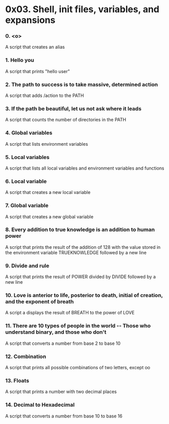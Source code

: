 # 0x03. Shell, init files, variables, and expansions
### 0. \<o\>
A script that creates an alias
### 1. Hello you
A script that prints "hello user"
### 2. The path to success is to take massive, determined action
A script that adds /action to the PATH
### 3. If the path be beautiful, let us not ask where it leads 
A script that counts the number of directories in the PATH
### 4. Global variables
A script that lists environment variables
### 5. Local variables
A script that lists all local variables and environment variables and functions
### 6. Local variable
A script that creates a new local variable
### 7. Global variable
A script that creates a new global variable
### 8. Every addition to true knowledge is an addition to human power 
A script that prints the result of the addition of 128 with the value stored in the environment variable TRUEKNOWLEDGE followed by a new line
### 9. Divide and rule
A script that prints the result of POWER divided by DIVIDE followed by a new line
### 10. Love is anterior to life, posterior to death, initial of creation, and the exponent of breath
A script a displays the result of BREATH to the power of LOVE
### 11. There are 10 types of people in the world -- Those who understand binary, and those who don't 
A script that converts a number from base 2 to base 10
### 12. Combination
A script that prints all possible combinations of two letters, except oo
### 13. Floats
A script that prints a number with two decimal places
### 14. Decimal to Hexadecimal
A script that converts a number from base 10 to base 16